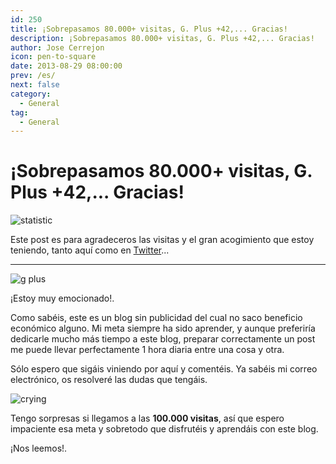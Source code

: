 ```yaml
---
id: 250
title: ¡Sobrepasamos 80.000+ visitas, G. Plus +42,... Gracias!
description: ¡Sobrepasamos 80.000+ visitas, G. Plus +42,... Gracias!
author: Jose Cerrejon
icon: pen-to-square
date: 2013-08-29 08:00:00
prev: /es/
next: false
category:
  - General
tag:
  - General
---
```


# ¡Sobrepasamos 80.000+ visitas, G. Plus +42,... Gracias!

![statistic](/images/2013/08/stattistic_28_Ago.jpg)

Este post es para agradeceros las visitas y el gran acogimiento que estoy teniendo, tanto aquí como en [Twitter](https://twitter.com/ulysess10)...

- - -
![g plus](/images/2013/08/gplus_28_Ago.jpg)

¡Estoy muy emocionado!.

Como sabéis, este es un blog sin publicidad del cual no saco beneficio económico alguno. Mi meta siempre ha sido aprender, y aunque preferiría dedicarle mucho más tiempo a este blog, preparar correctamente un post me puede llevar perfectamente 1 hora diaria entre una cosa y otra.

Sólo espero que sigáis viniendo por aquí y comentéis. Ya sabéis mi correo electrónico, os resolveré las dudas que tengáis.

![crying](/css/sm/happy_smiling.png)

Tengo sorpresas si llegamos a las **100.000 visitas**, así que espero impaciente esa meta y sobretodo que disfrutéis y aprendáis con este blog.

¡Nos leemos!.